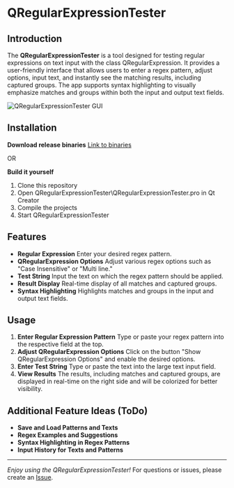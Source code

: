 # QRegularExpressionTester

## Introduction

The **QRegularExpressionTester** is a tool designed for testing regular expressions on text input with the class QRegularExpression. 
It provides a user-friendly interface that allows users to enter a regex pattern, adjust options, input text, and instantly see the matching results, including captured groups. 
The app supports syntax highlighting to visually emphasize matches and groups within both the input and output text fields.

![QRegularExpressionTester GUI](https://github.com/johbey/QRegularExpressionTester/blob/main/images/gui.png?raw=true)

## Installation

**Download release binaries**
[Link to binaries](https://github.com/johbey/QRegularExpressionTester/releases)

OR

**Build it yourself**
1. Clone this repository
2. Open QRegularExpressionTester\QRegularExpressionTester.pro in Qt Creator
3. Compile the projects
4. Start QRegularExpressionTester

## Features

- **Regular Expression** Enter your desired regex pattern.
- **QRegularExpression Options** Adjust various regex options such as "Case Insensitive" or "Multi line."
- **Test String** Input the text on which the regex pattern should be applied.
- **Result Display** Real-time display of all matches and captured groups.
- **Syntax Highlighting** Highlights matches and groups in the input and output text fields.

## Usage

1. **Enter Regular Expression Pattern** Type or paste your regex pattern into the respective field at the top.
2. **Adjust QRegularExpression Options** Click on the button "Show QRegularExpression Options" and enable the desired options.
3. **Enter Test String** Type or paste the text into the large text input field.
4. **View Results** The results, including matches and captured groups, are displayed in real-time on the right side and will be colorized for better visibility.

## Additional Feature Ideas (ToDo)

- **Save and Load Patterns and Texts**
- **Regex Examples and Suggestions**
- **Syntax Highlighting in Regex Patterns**
- **Input History for Texts and Patterns**


---

*Enjoy using the QRegularExpressionTester!* For questions or issues, please create an [Issue](https://github.com/johbey/QRegularExpressionTester/issues).
